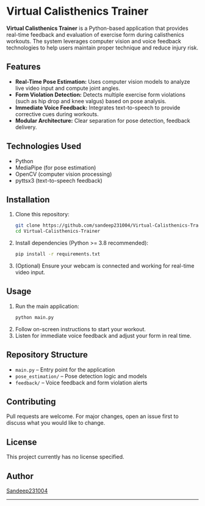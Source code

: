 # Virtual Calisthenics Trainer

**Virtual Calisthenics Trainer** is a Python-based application that provides real-time feedback and evaluation of exercise form during calisthenics workouts. The system leverages computer vision and voice feedback technologies to help users maintain proper technique and reduce injury risk.

## Features

- **Real-Time Pose Estimation:** Uses computer vision models to analyze live video input and compute joint angles.
- **Form Violation Detection:** Detects multiple exercise form violations (such as hip drop and knee valgus) based on pose analysis.
- **Immediate Voice Feedback:** Integrates text-to-speech to provide corrective cues during workouts.
- **Modular Architecture:** Clear separation for pose detection, feedback delivery.

## Technologies Used

- Python
- MediaPipe (for pose estimation)
- OpenCV (computer vision processing)
- pyttsx3 (text-to-speech feedback)

## Installation

1. Clone this repository:
    ```bash
    git clone https://github.com/sandeep231004/Virtual-Calisthenics-Trainer.git
    cd Virtual-Calisthenics-Trainer
    ```
2. Install dependencies (Python >= 3.8 recommended):
    ```bash
    pip install -r requirements.txt
    ```
3. (Optional) Ensure your webcam is connected and working for real-time video input.

## Usage

1. Run the main application:
    ```bash
    python main.py
    ```
2. Follow on-screen instructions to start your workout.
3. Listen for immediate voice feedback and adjust your form in real time.

## Repository Structure

- `main.py` – Entry point for the application
- `pose_estimation/` – Pose detection logic and models
- `feedback/` – Voice feedback and form violation alerts

## Contributing

Pull requests are welcome. For major changes, open an issue first to discuss what you would like to change.

## License

This project currently has no license specified.

## Author

[Sandeep231004](https://github.com/sandeep231004)

---

